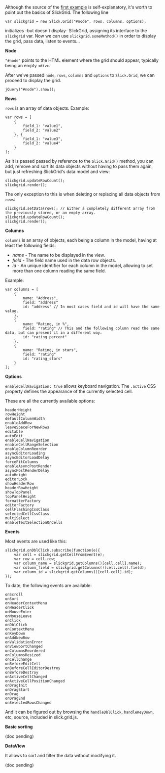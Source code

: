 Although the source of the [first example](http://mleibman.github.com/SlickGrid/examples/example1-simple.html) is self-explanatory, it's worth to point out the basics of SlickGrid. The following line

`var slickgrid = new Slick.Grid("#node", rows, columns, options);`

initializes -but doesn't display- SlickGrid, assigning its interface to the `slickgrid` var. Now we can use `slickgrid.someMethod()` in order to display the grid, pass data, listen to events...

**Node**

`"#node"` points to the HTML element where the grid should appear, typically being an empty `<div>`.

After we've passed `node`, `rows`, `columns` and `options` to `Slick.Grid`, we can proceed to display the grid.

`jQuery("#node").show();`

**Rows**

`rows` is an array of data objects. Example:

    var rows = [
        {
            field_1: "value1",
            field_2: "value2"
        }, {
            field_1: "value3",
            field_2: "value4"
        }
    ];

As it is passed passed by reference to the `Slick.Grid()` method, you can add, remove and sort its data objects without having to pass them again, but just refreshing SlickGrid's data model and view:

    slickgrid.updateRowCount();
    slickgrid.render();

The only exception to this is when deleting or replacing all data objects from `rows`:

    slickgrid.setData(rows); // Either a completely different array from the previously stored, or an empty array.
    slickgrid.updateRowCount();
    slickgrid.render();

**Columns**

`columns` is an array of objects, each being a column in the model, having at least the following fields:

* _name_ - The name to be displayed in the view.
* _field_ - The field name used in the data row objects.
* _id_ - An unique identifier for each column in the model, allowing to set more than one column reading the same field.

Example:

    var columns = [
        {
            name: "Address",
            field: "address"
            id: "address" // In most cases field and id will have the same value.
        }, 
        {
            name: "Rating, in %",
            field: "rating" // This and the following column read the same data, but can present it in a different way.
            id: "rating_percent"
        }, 
        {
            name: "Rating, in stars",
            field: "rating"
            id: "rating_stars"
        }
    ];

**Options**

`enableCellNavigation: true` allows keyboard navigation. The `.active` CSS property defines the appearance of the currently selected cell.

These are all the currently available options:

    headerHeight
    rowHeight
    defaultColumnWidth
    enableAddRow
    leaveSpaceForNewRows
    editable
    autoEdit
    enableCellNavigation
    enableCellRangeSelection
    enableColumnReorder
    asyncEditorLoading
    asyncEditorLoadDelay
    forceFitColumns
    enableAsyncPostRender
    asyncPostRenderDelay
    autoHeight
    editorLock
    showHeaderRow
    headerRowHeight
    showTopPanel
    topPanelHeight
    formatterFactory
    editorFactory
    cellFlashingCssClass
    selectedCellCssClass
    multiSelect
    enableTextSelectionOnCells

**Events**

Most events are used like this:

    slickgrid.onDblClick.subscribe(function(e){           
        var cell = slickgrid.getCellFromEvent(e);
        var row = cell.row;
        var column_name = slickgrid.getColumns()[cell.cell].name);
        var column_field = slickgrid.getColumns()[cell.cell].field);
        var column_id = slickgrid.getColumns()[cell.cell].id);
    });

To date, the following events are available:

    onScroll        
    onSort          
    onHeaderContextMenu         
    onHeaderClick   
    onMouseEnter    
    onMouseLeave    
    onClick         
    onDblClick      
    onContextMenu   
    onKeyDown       
    onAddNewRow     
    onValidationError
    onViewportChanged
    onColumnsReordered          
    onColumnsResized
    onCellChange    
    onBeforeEditCell
    onBeforeCellEditorDestroy   
    onBeforeDestroy 
    onActiveCellChanged         
    onActiveCellPositionChanged 
    onDragInit      
    onDragStart     
    onDrag          
    onDragEnd       
    onSelectedRowsChanged

And it can be figured out by browsing the `handleDblClick`, `handleKeyDown`, etc, source, included in slick.grid.js.

**Basic sorting**

(doc pending)

**DataView**

It allows to sort and filter the data without modifying it.

(doc pending)